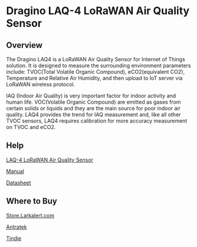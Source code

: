 # Dragino LAQ-4 LoRaWAN Air Quality Sensor

## Overview
The Dragino LAQ4 is a LoRaWAN Air Quality Sensor for Internet of Things solution. It is designed
to measure the surrounding environment parameters include: TVOC(Total Volatile Organic Compound),
eCO2(equivalent CO2), Temperature and Relative Air Humidity, and then upload to IoT server
via LoRaWAN wireless protocol.

IAQ (Indoor Air Quality) is very important factor for indoor activity and human life.
VOC(Volatile Organic Compound) are emitted as gases from certain solids or liquids and they
are the main source for poor indoor air quality. LAQ4 provides the trend for IAQ measurement and,
like all other TVOC sensors, LAQ4 requires calibration for more accuracy measurement on TVOC
and eCO2. 

## Help
[LAQ-4 LoRaWAN Air Quality Sensor](https://www.dragino.com/products/lora-lorawan-end-node/item/174-laq4.html)

[Manual](https://www.dragino.com/downloads/downloads/LoRa_End_Node/LAQ4/User_Manual/LAQ4_LoRaWAN_Air_Quality_Manual_v1.1.pdf)

[Datasheet](https://www.dragino.com/downloads/downloads/LoRa_End_Node/LAQ4/Datasheet_LAQ-4_LoRaWAN_Air_Quality_Sensor.pdf)


## Where to Buy

[Store.Larkalert.com](https://store.larkalert.com/)

[Antratek](https://www.antratek.com/laq4-lorawan-air-quality-sensor)

[Tindie](https://www.tindie.com/products/edwin/laq4-lorawan-air-quality-sensor/)